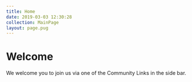 ```yaml
---
title: Home
date: 2019-03-03 12:30:28
collection: MainPage
layout: page.pug
---
```

# Welcome

We welcome you to join us via one of the Community Links in the side bar.